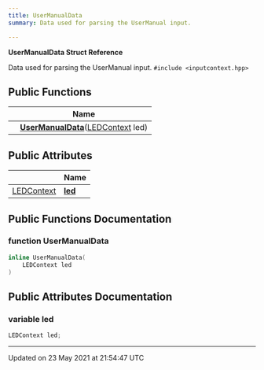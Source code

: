 ```yaml
---
title: UserManualData
summary: Data used for parsing the UserManual input.  

---
```


**UserManualData Struct Reference**


Data used for parsing the UserManual input. 
`#include <inputcontext.hpp>`

## Public Functions

|                | Name           |
| -------------- | -------------- |
| | **[UserManualData](classes/structusermanualdata/#function-usermanualdata)**([LEDContext](classes/classledcontext/) led) |

## Public Attributes

|                | Name           |
| -------------- | -------------- |
| [LEDContext](classes/classledcontext/) | **[led](classes/structusermanualdata/#variable-led)**  |

## Public Functions Documentation

### function UserManualData

```cpp
inline UserManualData(
    LEDContext led
)
```


## Public Attributes Documentation

### variable led

```cpp
LEDContext led;
```


-------------------------------

Updated on 23 May 2021 at 21:54:47 UTC